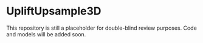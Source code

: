 # UpliftUpsample3D

This repository is still a placeholder for double-blind review purposes. Code and models will be added soon.
